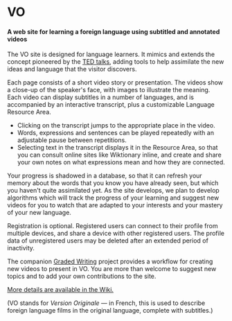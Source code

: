 # VO
#### A web site for learning a foreign language using subtitled and annotated videos

The VO site is designed for language learners. It mimics and extends the concept pioneered by the [TED talks](ted.com), adding tools to help assimilate the new ideas and language that the visitor discovers. 

Each page consists of a short video story or presentation. The videos show a close-up of the speaker's face, with images to illustrate the meaning. Each video can display subtitles in a number of languages, and is accompanied by an interactive transcript, plus a customizable Language Resource Area.

- Clicking on the transcript jumps to the appropriate place in the video.
- Words, expressions and sentences can be played repeatedly with an adjustable pause between repetitions.
- Selecting text in the transcript displays it in the Resource Area, so that you can consult online sites like Wiktionary inline, and create and share your own notes on what expressions mean and how they are connected.

Your progress is shadowed in a database, so that it can refresh your memory about the words that you know you have already seen, but which you haven't quite assimilated yet. As the site develops, we plan to develop algorithms which will track the progress of your learning and suggest new videos for you to watch that are adapted to your interests and your mastery of your new language.

Registration is optional. Registered users can connect to their profile from multiple devices, and share a device with other registered users. The profile data of unregistered users may be deleted after an extended period of inactivity.

The companion [Graded Writing](https://github.com/lexogram/graded-writing) project provides a workflow for creating new videos to present in VO. You are more than welcome to suggest new topics and to add your own contributions to the site.

[More details are available in the Wiki.](https://github.com/lexogram/vo/wiki)

(VO stands for *Version Originale* — in French, this is used to describe foreign language films in the original language, complete with subtitles.) 

